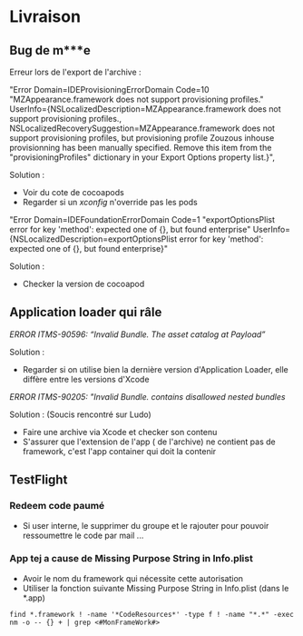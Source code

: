 # Livraison

## Bug de m***e

Erreur lors de l'export de l'archive :


"Error Domain=IDEProvisioningErrorDomain Code=10 \"MZAppearance.framework does not support provisioning profiles.\" UserInfo={NSLocalizedDescription=MZAppearance.framework does not support provisioning profiles., NSLocalizedRecoverySuggestion=MZAppearance.framework does not support provisioning profiles, but provisioning profile Zouzous inhouse provisionning has been manually specified. Remove this item from the \"provisioningProfiles\" dictionary in your Export Options property list.}",

Solution :
  * Voir du cote de cocoapods
  * Regarder si un *xconfig* n'override pas les pods


"Error Domain=IDEFoundationErrorDomain Code=1 "exportOptionsPlist error for key 'method': expected one of {}, but found enterprise" UserInfo={NSLocalizedDescription=exportOptionsPlist error for key 'method': expected one of {}, but found enterprise}"

Solution :
  * Checker la version de cocoapod

## Application loader qui râle

*ERROR ITMS-90596: “Invalid Bundle. The asset catalog at Payload”*

Solution :
 * Regarder si on utilise bien la dernière version d'Application Loader, elle diffère entre les versions d'Xcode

*ERROR ITMS-90205: "Invalid Bundle. contains disallowed nested bundles*

Solution : (Soucis rencontré sur Ludo)
  * Faire une archive via Xcode et checker son contenu
  * S'assurer que l'extension de l'app ( de l'archive) ne contient pas de framework, c'est l'app container qui doit la contenir

## TestFlight

### Redeem code paumé
* Si user interne, le supprimer du groupe et le rajouter pour pouvoir ressoumettre le code par mail ...


### App tej a cause de Missing Purpose String in Info.plist
* Avoir le nom du framework qui nécessite cette autorisation
* Utiliser la fonction suivante Missing Purpose String in Info.plist (dans le *.app) 
```shell
find *.framework ! -name '*CodeResources*' -type f ! -name "*.*" -exec nm -o -- {} + | grep <#MonFrameWork#>
```
